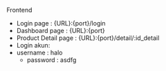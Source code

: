 Frontend
-	Login page : {URL}:{port}/login
-	Dashboard page : {URL}:{port}
-	Product Detail page : {URL}:{port}/detail/:id_detail
-	Login akun: 
- username : halo
   	- password : asdfg
